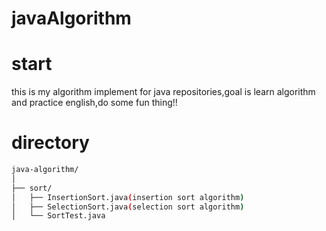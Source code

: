 # javaAlgorithm

# start
this is my algorithm implement for java repositories,goal is learn algorithm and practice english,do some fun thing!!

# directory
```bash
java-algorithm/
│
├── sort/
│   ├── InsertionSort.java(insertion sort algorithm)
│   ├── SelectionSort.java(selection sort algorithm)
│   └── SortTest.java
```
